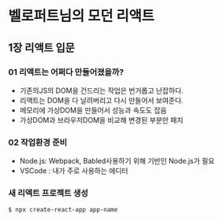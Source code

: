 # 벨로퍼트님의 모던 리액트

## 1장 리액트 입문

### 01 리액트는 어쩌다 만들어졌을까?

- 기존의JS의 DOM을 건드리는 작업은 번거롭고 난잡하다.
- 리액트는 DOM을 다 날려버리고 다시 만들어서 보여준다.
- 메모리에 가상DOM을 만들어서 성능과 속도도 잡음
- 가상DOM과 브라우저DOM을 비교해 변경된 부분만 패치

### 02 작업환경 준비

- Node.js: Webpack, Babled사용하기 위해 기반인 Node.js가 필요
- VSCode : 내가 주로 사용하는 에디터

### 새 리엑트 프로젝트 생성

```
$ npx create-react-app app-name
```
